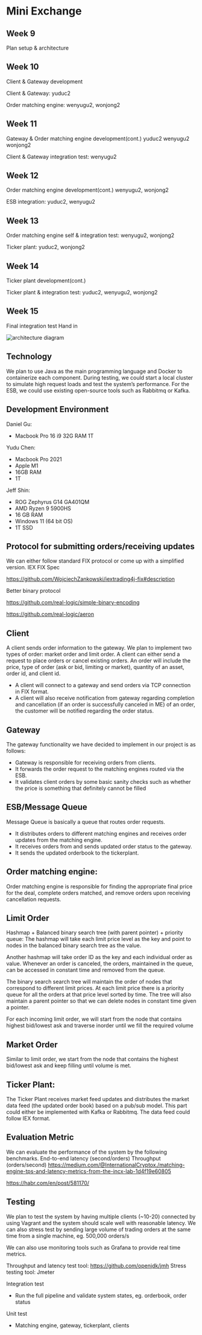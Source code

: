 # Mini Exchange

## Week 9
Plan setup & architecture

## Week 10
Client & Gateway development

Client & Gateway: yuduc2

Order matching engine: wenyugu2, wonjong2

## Week 11
Gateway & Order matching engine development(cont.) yuduc2 wenyugu2 wonjong2

Client & Gateway integration test: wenyugu2

## Week 12
Order matching engine development(cont.) wenyugu2, wonjong2

ESB integration:  yuduc2, wenyugu2

## Week 13
Order matching engine self & integration test: wenyugu2, wonjong2

Ticker plant: yuduc2, wonjong2

## Week 14
Ticker plant development(cont.)

Ticker plant & integration test: yuduc2, wenyugu2, wonjong2

## Week 15
Final integration test
Hand in

![architecture diagram](exchange.png)

## Technology
We plan to use Java as the main programming language and Docker to containerize each component. During testing, we could start a local cluster to simulate high request loads and test the system’s performance. For the ESB, we could use existing open-source tools such as Rabbitmq or Kafka.

## Development Environment

Daniel Gu: 
- Macbook Pro 16 i9 32G RAM 1T

Yudu Chen: 
- Macbook Pro 2021 
- Apple M1
- 16GB RAM
- 1T 
 

Jeff Shin: 
- ROG Zephyrus G14 GA401QM
- AMD Ryzen 9 5900HS
- 16 GB RAM
- Windows 11 (64 bit OS)
- 1T SSD

## Protocol for submitting orders/receiving updates
We can either follow standard FIX protocol or come up with a simplified version.
IEX FIX Spec

https://github.com/WojciechZankowski/iextrading4j-fix#description

Better binary protocol

https://github.com/real-logic/simple-binary-encoding

https://github.com/real-logic/aeron


## Client
A client sends order information to the gateway. We plan to implement two types of order: market order and limit order. A client can either send a request to place orders or cancel existing orders.  An order will include the price, type of order (ask or bid, limiting or market), quantity of an asset, order id, and client id. 

- A client will connect to a gateway and send orders via TCP connection in FIX format.
- A client will also receive notification from gateway regarding completion and cancellation (if an order is successfully canceled in ME) of an order, the customer will be notified regarding the order status.


## Gateway
The gateway functionality we have decided to implement in our project is as follows:
- Gateway is responsible for receiving orders from clients.
- It forwards the order request to the matching engines routed via the ESB.
- It validates client orders by some basic sanity checks such as whether the price is something that definitely cannot be filled

## ESB/Message Queue
Message Queue is basically a queue that routes order requests. 
- It distributes orders to different matching engines and receives order updates from the matching engine.
- It receives orders from and sends updated order status to the gateway.
- It sends the updated orderbook to the tickerplant.

## Order matching engine:
Order matching engine is responsible for finding the appropriate final price for the deal, complete orders matched, and remove orders upon receiving cancellation requests. 

## Limit Order
Hashmap + Balanced binary search tree (with parent pointer) + priority queue: 
The hashmap will take each limit price level as the key and point to nodes in the balanced binary search tree as the value. 

Another hashmap will take order ID as the key and each individual order as value. Whenever an order is canceled, the orders, maintained in the queue, can be accessed in constant time and removed from the queue.

The binary search search tree will maintain the order of nodes that correspond to different limit prices. At each limit price there is a priority queue for all the orders at that price level sorted by time. The tree will also maintain a parent pointer so that we can delete nodes in constant time given a pointer.

For each incoming limit order, we will start from the node that contains highest bid/lowest ask and traverse inorder until we fill the required volume

## Market Order
Similar to limit order, we start from the node that contains the highest bid/lowest ask and keep filling until volume is met.

## Ticker Plant:
The Ticker Plant receives market feed updates and distributes the market data feed (the updated order book) based on a pub/sub model. This part could either be implemented with Kafka or Rabbitmq. The data feed could follow IEX format.

## Evaluation Metric
We can evaluate the performance of the system by the following benchmarks.
End-to-end latency (second/orders)
Throughput (orders/second)
https://medium.com/@InternationalCryptox./matching-engine-tps-and-latency-metrics-from-the-incx-lab-1d4f19e60805

https://habr.com/en/post/581170/

## Testing
We plan to test the system by having multiple clients (~10-20) connected by using Vagrant and the system should scale well with reasonable latency. We can also stress test by sending large volume of trading orders at the same time from a single machine, eg. 500,000 orders/s

We can also use monitoring tools such as Grafana to provide real time metrics.

Throughput and latency test tool: https://github.com/openjdk/jmh
Stress testing tool: Jmeter

Integration test
-  Run the full pipeline and validate system states, eg. orderbook, order status

Unit test
- Matching engine, gateway, tickerplant, clients


